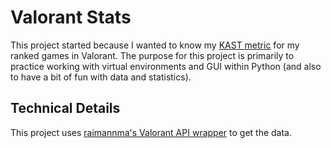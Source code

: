 # Valorant Stats
This project started because I wanted to know my [KAST metric](https://www.thespike.gg/forums/topic/introducing-kast-metric/9703) for my ranked games in Valorant. The purpose for this project is primarily to practice working with virtual environments and GUI within Python (and also to have a bit of fun with data and statistics).

## Technical Details
This project uses [raimannma's Valorant API wrapper](https://github.com/raimannma/ValorantAPI) to get the data. 
